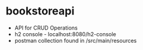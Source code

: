 # bookstoreapi
- API for CRUD Operations
- h2 console - localhost:8080/h2-console
- postman collection found in /src/main/resources
